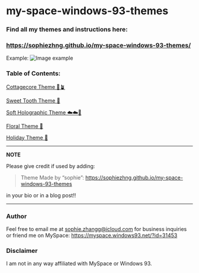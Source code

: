 # my-space-windows-93-themes

### Find all my themes and instructions here:
### https://sophiezhng.github.io/my-space-windows-93-themes/
Example:
![Image example](https://i.imgur.com/Y4izWgm.png)

### Table of Contents:
[Cottagecore Theme 🌿🪴](https://sophiezhng.github.io/my-space-windows-93-themes/#cottagecore-theme)

[Sweet Tooth Theme 🍭](https://sophiezhng.github.io/my-space-windows-93-themes/#sweet-tooth-theme)

[Soft Holographic Theme ☁️☁️🌅](https://sophiezhng.github.io/my-space-windows-93-themes/#soft-holo-theme)

[Floral Theme 🌼](https://sophiezhng.github.io/my-space-windows-93-themes/#floral-theme)

[Holiday Theme 🎄](https://sophiezhng.github.io/my-space-windows-93-themes/#holiday-theme)

---
**NOTE**

Please give credit if used by adding:

> Theme Made by “sophie”: https://sophiezhng.github.io/my-space-windows-93-themes

in your bio or in a blog post!!

---

### Author
Feel free to email me at sophie.zhangg@icloud.com for business inquiries or friend me on MySpace: https://myspace.windows93.net/?id=31453

### Disclaimer
I am not in any way affiliated with MySpace or Windows 93.

